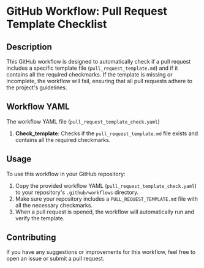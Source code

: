 # GitHub Workflow: Pull Request Template Checklist

## Description

This GitHub workflow is designed to automatically check if a pull request includes a specific template file (`pull_request_template.md`) and if it contains all the required checkmarks. If the template is missing or incomplete, the workflow will fail, ensuring that all pull requests adhere to the project's guidelines.

## Workflow YAML

The workflow YAML file (`pull_request_template_check.yaml`)

1. **Check_template**: Checks if the `pull_request_template.md` file exists and contains all the required checkmarks.

## Usage

To use this workflow in your GitHub repository:

1. Copy the provided workflow YAML (`pull_request_template_check.yaml`) to your repository's `.github/workflows` directory.
2. Make sure your repository includes a `PULL_REQUEST_TEMPLATE.md` file with all the necessary checkmarks.
3. When a pull request is opened, the workflow will automatically run and verify the template.

## Contributing

If you have any suggestions or improvements for this workflow, feel free to open an issue or submit a pull request.

